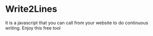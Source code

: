 # Write2Lines
It is a javascript that you can call from your website to do continuous writing. Enjoy this free tool
